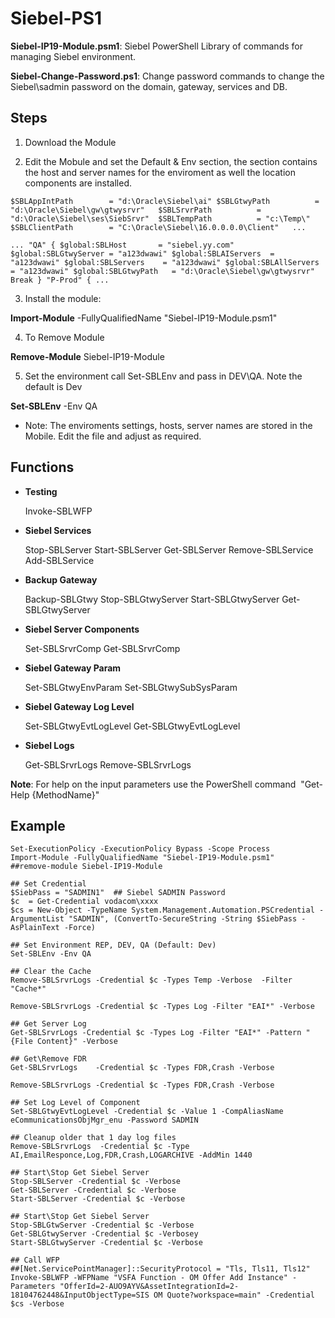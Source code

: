 # Siebel-PS1

**Siebel-IP19-Module.psm1**: Siebel PowerShell Library of commands for managing Siebel environment.

**Siebel-Change-Password.ps1**: Change password commands to change the Siebel\sadmin password on the domain, gateway, services and DB.

## Steps
1) Download the Module

2) Edit the Mobule and set the Default & Env section, the section contains the host and server names for the enviroment as well the location components are installed.

`
  $SBLAppIntPath        = "d:\Oracle\Siebel\ai"
  $SBLGtwyPath          = "d:\Oracle\Siebel\gw\gtwysrvr"  
  $SBLSrvrPath          = "d:\Oracle\Siebel\ses\SiebSrvr" 
  $SBLTempPath          = "c:\Temp\"  
  $SBLClientPath        = "C:\Oracle\Siebel\16.0.0.0.0\Client"  
  ...
`

`
  ...
  "QA" {
    $global:SBLHost       = "siebel.yy.com"
    $global:SBLGtwyServer = "a123dwawi"
    $global:SBLAIServers  = "a123dwawi"
    $global:SBLServers    = "a123dwawi"
    $global:SBLAllServers = "a123dwawi"
    $global:SBLGtwyPath   = "d:\Oracle\Siebel\gw\gtwysrvr"
    Break
  }
  "P-Prod" {
  ...
`
  
3) Install the module:
  
  **Import-Module** -FullyQualifiedName "Siebel-IP19-Module.psm1"
  
4) To Remove Module
  
  **Remove-Module** Siebel-IP19-Module
 
5) Set the environment call Set-SBLEnv and pass in DEV\QA.  Note the default is Dev

  **Set-SBLEnv** -Env QA

- Note: The enviroments settings, hosts, server names are stored in the Mobile.  Edit the file and adjust as required.

## Functions

* **Testing**

	Invoke-SBLWFP

* **Siebel Services**

	Stop-SBLServer
	Start-SBLServer
	Get-SBLServer
	Remove-SBLService
	Add-SBLService

* **Backup Gateway**

	Backup-SBLGtwy
	Stop-SBLGtwyServer
	Start-SBLGtwyServer
	Get-SBLGtwyServer

* **Siebel Server Components**

	Set-SBLSrvrComp
	Get-SBLSrvrComp

* **Siebel Gateway Param**

	Set-SBLGtwyEnvParam
	Set-SBLGtwySubSysParam

* **Siebel Gateway Log Level**

	Set-SBLGtwyEvtLogLevel
	Get-SBLGtwyEvtLogLevel

* **Siebel Logs**

	Get-SBLSrvrLogs
	Remove-SBLSrvrLogs
	 
   
**Note**: For help on the input parameters use the PowerShell command  "Get-Help {MethodName}"

## Example

	Set-ExecutionPolicy -ExecutionPolicy Bypass -Scope Process
	Import-Module -FullyQualifiedName "Siebel-IP19-Module.psm1"
	##remove-module Siebel-IP19-Module

	## Set Credential
	$SiebPass = "SADMIN1"  ## Siebel SADMIN Password
	$c  = Get-Credential vodacom\xxxx
	$cs = New-Object -TypeName System.Management.Automation.PSCredential -ArgumentList "SADMIN", (ConvertTo-SecureString -String $SiebPass -AsPlainText -Force) 

	## Set Environment REP, DEV, QA (Default: Dev)
	Set-SBLEnv -Env QA

	## Clear the Cache
	Remove-SBLSrvrLogs -Credential $c -Types Temp -Verbose  -Filter "Cache*"

	Remove-SBLSrvrLogs -Credential $c -Types Log -Filter "EAI*" -Verbose

	## Get Server Log
	Get-SBLSrvrLogs -Credential $c -Types Log -Filter "EAI*" -Pattern "{File Content}" -Verbose

	## Get\Remove FDR
	Get-SBLSrvrLogs    -Credential $c -Types FDR,Crash -Verbose

	Remove-SBLSrvrLogs -Credential $c -Types FDR,Crash -Verbose

	## Set Log Level of Component
	Set-SBLGtwyEvtLogLevel -Credential $c -Value 1 -CompAliasName eCommunicationsObjMgr_enu -Password SADMIN
	
	## Cleanup older that 1 day log files
	Remove-SBLSrvrLogs  -Credential $c -Type AI,EmailResponce,Log,FDR,Crash,LOGARCHIVE -AddMin 1440

	## Start\Stop Get Siebel Server
	Stop-SBLServer -Credential $c -Verbose
	Get-SBLServer -Credential $c -Verbose
	Start-SBLServer -Credential $c -Verbose

	## Start\Stop Get Siebel Server
	Stop-SBLGtwServer -Credential $c -Verbose
	Get-SBLGtwyServer -Credential $c -Verbosey
	Start-SBLGtwyServer -Credential $c -Verbose

	## Call WFP 
	##[Net.ServicePointManager]::SecurityProtocol = "Tls, Tls11, Tls12"
	Invoke-SBLWFP -WFPName "VSFA Function - OM Offer Add Instance" -Parameters "OfferId=2-AUO9AYV&AssetIntegrationId=2-18104762448&InputObjectType=SIS OM Quote?workspace=main" -Credential $cs -Verbose
